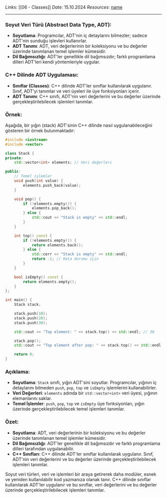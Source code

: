 *Links*: [[06 - Classes]]
*Date*: 15.10.2024
*Resources*: [name]()

---
### Soyut Veri Türü (Abstract Data Type, ADT):
- **Soyutlama**: Programcılar, ADT'nin iç detaylarını bilmezler; sadece ADT'nin sunduğu işlevleri kullanırlar.
- **ADT Tanımı**: ADT, veri değerlerinin bir koleksiyonu ve bu değerler üzerinde tanımlanan temel işlemler kümesidir.
- **Dil Bağımsızlığı**: ADT'ler genellikle dil bağımsızdır; farklı programlama dilleri ADT'leri kendi yöntemleriyle uygular.

### C++ Dilinde ADT Uygulaması:
- **Sınıflar (Classes)**: C++ dilinde ADT'ler sınıflar kullanılarak uygulanır. Sınıf, ADT'yi tanımlar ve veri üyeleri ile üye fonksiyonları içerir.
- **ADT Tanımı**: C++ sınıfı, ADT'nin veri değerlerini ve bu değerler üzerinde gerçekleştirilebilecek işlemleri tanımlar.

### Örnek:
Aşağıda, bir yığın (stack) ADT'sinin C++ dilinde nasıl uygulanabileceğini gösteren bir örnek bulunmaktadır:

```cpp
#include <iostream>
#include <vector>

class Stack {
private:
    std::vector<int> elements; // Veri değerleri

public:
    // Temel işlemler
    void push(int value) {
        elements.push_back(value);
    }

    void pop() {
        if (!elements.empty()) {
            elements.pop_back();
        } else {
            std::cout << "Stack is empty" << std::endl;
        }
    }

    int top() const {
        if (!elements.empty()) {
            return elements.back();
        } else {
            std::cerr << "Stack is empty" << std::endl;
            return -1; // Hata durumu için
        }
    }

    bool isEmpty() const {
        return elements.empty();
    }
};

int main() {
    Stack stack;

    stack.push(10);
    stack.push(20);
    stack.push(30);

    std::cout << "Top element: " << stack.top() << std::endl; // 30

    stack.pop();
    std::cout << "Top element after pop: " << stack.top() << std::endl; // 20

    return 0;
}
```

### Açıklama:
- **Soyutlama**: `Stack` sınıfı, yığın ADT'sini soyutlar. Programcılar, yığının iç detaylarını bilmeden `push`, `pop`, `top` ve `isEmpty` işlemlerini kullanabilirler.
- **Veri Değerleri**: `elements` adında bir `std::vector<int>` veri üyesi, yığının elemanlarını saklar.
- **Temel İşlemler**: `push`, `pop`, `top` ve `isEmpty` üye fonksiyonları, yığın üzerinde gerçekleştirilebilecek temel işlemleri tanımlar.

### Özet:
- **Soyutlama**: ADT, veri değerlerinin bir koleksiyonu ve bu değerler üzerinde tanımlanan temel işlemler kümesidir.
- **Dil Bağımsızlığı**: ADT'ler genellikle dil bağımsızdır ve farklı programlama dilleri tarafından uygulanabilir.
- **C++ Sınıfları**: C++ dilinde ADT'ler sınıflar kullanılarak uygulanır. Sınıf, ADT'nin veri değerlerini ve bu değerler üzerinde gerçekleştirilebilecek işlemleri tanımlar.

Soyut veri türleri, veri ve işlemleri bir araya getirerek daha modüler, esnek ve yeniden kullanılabilir kod yazmanıza olanak tanır. C++ dilinde sınıflar kullanılarak ADT'ler uygulanır ve bu sınıflar, veri değerlerini ve bu değerler üzerinde gerçekleştirilebilecek işlemleri tanımlar.